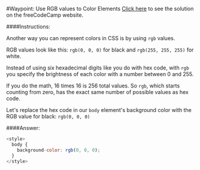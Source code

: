 #Waypoint: Use RGB values to Color Elements
<a href="http://freecodecamp.com/challenges/Waypoint:%20Use%20RGB%20values%20to%20Color%20Elements?solution=%3Cstyle%3E%0A%20%20body%20%7B%0A%20%20%20%20background-color%3A%20rgb(0%2C%200%2C%200)%3B%0A%20%20%7D%0A%3C%2Fstyle%3E%0A" target="_blank">Click here</a> to see the solution on the freeCodeCamp website.


####Instructions:
<p class="wrappable negative-10">Another way you can represent colors in CSS is by using <code>rgb</code> values.</p><p class="wrappable negative-10">RGB values look like this: <code>rgb(0, 0, 0)</code> for black and <code>rgb(255, 255, 255)</code> for white.</p><p class="wrappable negative-10">Instead of using six hexadecimal digits like you do with hex code, with <code>rgb</code> you specify the brightness of each color with a number between 0 and 255.</p><p class="wrappable negative-10">If you do the math, 16 times 16 is 256 total values. So <code>rgb</code>, which starts counting from zero, has the exact same number of possible values as hex code.</p><p class="wrappable negative-10">Let&apos;s replace the hex code in our <code>body</code> element&apos;s background color with the RGB value for black: <code>rgb(0, 0, 0)</code></p><div class="negative-bottom-margin-30"></div>


####Answer:
```javascript
<style>
  body {
    background-color: rgb(0, 0, 0);
  }
</style>

```